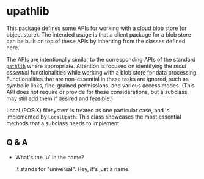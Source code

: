 # upathlib

This package defines some APIs for working with a cloud blob store (or object store). The intended usage is that a client package for a blob store can be built on top of these APIs by inheriting from the classes defined here.

The APIs are intentionally similar to the corresponding APIs of the standard [`pathlib`](https://docs.python.org/3/library/pathlib.html) where appropriate.
Attention is focused on identifying the *most essential* functionalities
while working with a blob store for data processing.
Functionalities that are non-essential in these tasks are ignored,
such as symbolic links, fine-grained permissions, and various access modes.
(This API does not require or provide for these considerations, but a subclass may still add them if desired and feasible.)

Local (POSIX) filesystem is treated as one particular case,
and is implemented by `LocalUpath`.
This class showcases the most essential methods
that a subclass needs to implement.

## Q & A

- What's the 'u' in the name?

  It stands for "universal". Hey, it's just a name.
